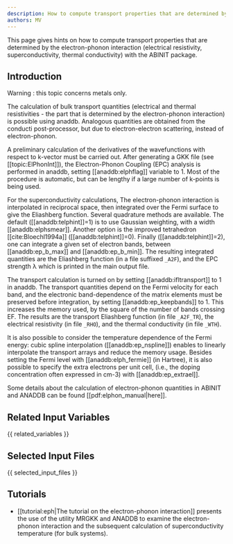 ```yaml
---
description: How to compute transport properties that are determined by the electron-phonon interaction (electrical resistivity, superconductivity, thermal conductivity)
authors: MV
---
```

<!--- This is the source file for this topics. Can be edited. -->

This page gives hints on how to compute transport properties that are determined by the electron-phonon
interaction (electrical resistivity, superconductivity, thermal conductivity) with the ABINIT package.

## Introduction

Warning : this topic concerns metals only.

The calculation of bulk transport quantities (electrical and thermal
resistivities - the part that is determined by the electron-phonon
interaction) is possible using anaddb. Analogous quantities are obtained from
the conducti post-processor, but due to electron-electron scattering, instead
of electron-phonon.

A preliminary calculation of the derivatives of the wavefunctions with respect
to k-vector must be carried out. After generating a GKK file (see
[[topic:ElPhonInt]]), the Electron-Phonon Coupling (EPC) analysis is performed
in anaddb, setting [[anaddb:elphflag]] variable to 1. Most of the procedure is
automatic, but can be lengthy if a large number of k-points is being used.

For the superconductivity calculations, The electron-phonon interaction is
interpolated in reciprocal space, then integrated over the Fermi surface to
give the Eliashberg function. Several quadrature methods are available. The
default ([[anaddb:telphint]]=1) is to use Gaussian weighting, with a width
[[anaddb:elphsmear]]. Another option is the improved tetrahedron
[[cite:Bloechl1994a]] ([[anaddb:telphint]]=0). Finally
([[anaddb:telphint]]=2), one can integrate a given set of electron bands,
between [[anaddb:ep_b_max]] and [[anaddb:ep_b_min]]. The resulting integrated
quantities are the Eliashberg function (in a file suffixed `_A2F`), and the EPC
strength λ which is printed in the main output file.

The transport calculation is turned on by setting [[anaddb:ifltransport]] to 1
in anaddb. The transport quantities depend on the Fermi velocity for each
band, and the electronic band-dependence of the matrix elements must be
preserved before integration, by setting [[anaddb:ep_keepbands]] to 1. This
increases the memory used, by the square of the number of bands crossing EF.
The results are the transport Eliashberg function (in file `_A2F_TR`), the
electrical resistivity (in file `_RHO`), and the thermal conductivity (in file `_WTH`).

It is also possible to consider the temperature dependence of the Fermi
energy: cubic spline interpolation ([[anaddb:ep_nspline]]) enables to linearly
interpolate the transport arrays and reduce the memory usage. Besides setting
the Fermi level with [[anaddb:elph_fermie]] (in Hartree), it is also possible
to specify the extra electrons per unit cell, (i.e., the doping concentration
often expressed in cm-3) with [[anaddb:ep_extrael]].

Some details about the calculation of electron-phonon quantities in ABINIT and
ANADDB can be found [[pdf:elphon_manual|here]].


## Related Input Variables

{{ related_variables }}

## Selected Input Files

{{ selected_input_files }}

## Tutorials

* [[tutorial:eph|The tutorial on the electron-phonon interaction]] presents the use of the utility MRGKK and ANADDB to examine the electron-phonon interaction and the subsequent calculation of superconductivity temperature (for bulk systems).

